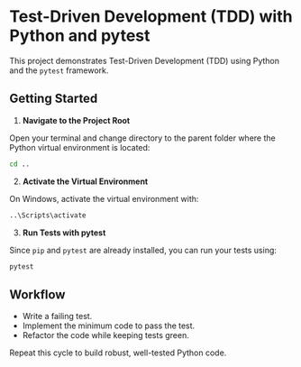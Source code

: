 # Test-Driven Development (TDD) with Python and pytest

This project demonstrates Test-Driven Development (TDD) using Python and the `pytest` framework.

## Getting Started

1. **Navigate to the Project Root**

  Open your terminal and change directory to the parent folder where the Python virtual environment is located:

  ```sh
  cd ..
  ```

2. **Activate the Virtual Environment**

  On Windows, activate the virtual environment with:

  ```sh
  ..\Scripts\activate
  ```

3. **Run Tests with pytest**

  Since `pip` and `pytest` are already installed, you can run your tests using:

  ```sh
  pytest
  ```

## Workflow

- Write a failing test.
- Implement the minimum code to pass the test.
- Refactor the code while keeping tests green.

Repeat this cycle to build robust, well-tested Python code.